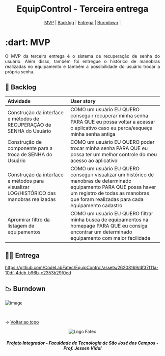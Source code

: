 <br id="topo">
 
<h1 align="center">EquipControl - Terceira entrega</h1>

<p align="center">
    <a href="#mvp">MVP</a> | 
    <a href="#backlog">Backlog</a> |
    <a href="#entrega">Entrega</a> | 
    <a href="#burndown">Burndown</a> | 
</p>
<span id="mvp">
 
<h1> :dart: MVP </h1>
<p align="justify">O MVP da terceira entrega é o sistema de recuperação de senha do usuário. Além disso, também foi entregue o histórico de manobras realizadas no equipamento e também a possibilidade do usuário trocar a própria senha.</p>
  
<span id="backlog">

## 📌 Backlog

| Atividade | User story | 
| :-------- | :--------- |
| Construção da interface e métodos de RECUPERAÇÃO de SENHA do Usuário | COMO um usuário EU QUERO conseguir recuperar minha senha PARA QUE eu possa voltar a acessar o aplicativo caso eu perca/esqueça minha senha antiga |
| Construção de componente para a troca de SENHA do Usuário | COMO um usuário EU QUERO poder trocar minha senha PARA QUE eu possa ter um melhor controle do meu acesso ao aplicativo |
| Construção da interface e métodos para visualizar LOG/HISTÓRICO das manobras realizadas | COMO um usuário EU QUERO conseguir visualizar um histórico de manobras de determinado equipamento PARA QUE possa haver um registro de todas as manobras que foram realizadas para cada equipamento cadastro |
| Apromirar filtro da listagem de equipamentos | COMO um usuário EU QUERO filtrar minha busca de equipamentos na homepage PARA QUE eu consiga encontrar um determinado equipamento com maior facilidade |

<span id="entrega">
 
## 👩‍💻 Entrega
<p align="center">

https://github.com/CodeLabFatec/EquipControl/assets/26208169/df37f11a-10df-4dcb-b96b-c2353b29f0ed

</p>

<span id="burndown">

## 📉 Burndown

![image](https://github.com/CodeLabFatec/EquipControl/assets/26208169/163e0e4d-e6d1-4bf3-a9dc-46c61cb1a7a6)

<br>

→ [Voltar ao topo](#topo)

<div align='center' height='70'>
  
![Logo Fatec](https://github.com/thaleskerber/Projeto-Integrador-4-Semestre/assets/26208169/c5407beb-d912-41da-afbb-13b054a55885)

<h5 align="center"> Projeto Integrador - Faculdade de Tecnologia de São José dos Campos - Prof. Jessen Vidal </h5>
</div>
